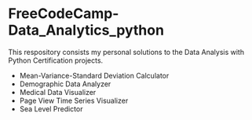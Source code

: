 # FreeCodeCamp-Data_Analytics_python

This respository consists my personal solutions to the Data Analysis with Python Certification projects.

 - Mean-Variance-Standard Deviation Calculator
 - Demographic Data Analyzer
 - Medical Data Visualizer
 - Page View Time Series Visualizer
 - Sea Level Predictor
